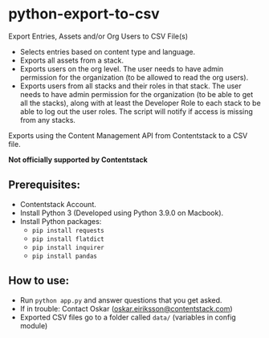 # python-export-to-csv
Export Entries, Assets and/or Org Users to CSV File(s)

* Selects entries based on content type and language.
* Exports all assets from a stack.
* Exports users on the org level. The user needs to have admin permission for the organization (to be allowed to read the org users).
* Exports users from all stacks and their roles in that stack. The user needs to have admin permission for the organization (to be able to get all the stacks), along with at least the Developer Role to each stack to be able to log out the user roles. The script will notify if access is missing from any stacks.

Exports using the Content Management API from Contentstack to a CSV file.

**Not officially supported by Contentstack**

## Prerequisites:
* Contentstack Account.
* Install Python 3 (Developed using Python 3.9.0 on Macbook).
* Install Python packages:
  * `pip install requests`
  * `pip install flatdict`
  * `pip install inquirer`
  * `pip install pandas`

## How to use:
* Run `python app.py` and answer questions that you get asked.
* If in trouble: Contact Oskar (oskar.eiriksson@contentstack.com)
* Exported CSV files go to a folder called `data/` (variables in config module)

